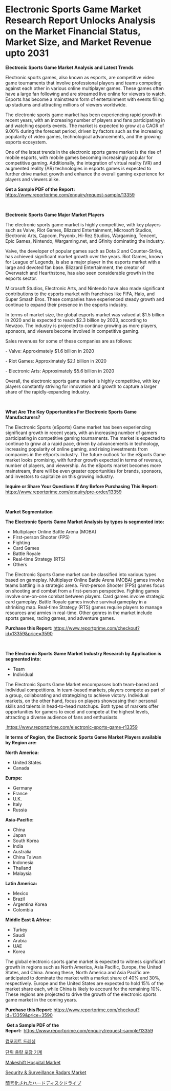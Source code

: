 <p><h1>Electronic Sports Game Market Research Report Unlocks Analysis on the Market Financial Status, Market Size, and Market Revenue upto 2031</h1></p><p><strong>Electronic Sports Game Market Analysis and Latest Trends</strong></p>
<p><p>Electronic sports games, also known as esports, are competitive video game tournaments that involve professional players and teams competing against each other in various online multiplayer games. These games often have a large fan following and are streamed live online for viewers to watch. Esports has become a mainstream form of entertainment with events filling up stadiums and attracting millions of viewers worldwide.</p><p>The electronic sports game market has been experiencing rapid growth in recent years, with an increasing number of players and fans participating in and watching esports events. The market is expected to grow at a CAGR of 9.00% during the forecast period, driven by factors such as the increasing popularity of video games, technological advancements, and the growing esports ecosystem.</p><p>One of the latest trends in the electronic sports game market is the rise of mobile esports, with mobile games becoming increasingly popular for competitive gaming. Additionally, the integration of virtual reality (VR) and augmented reality (AR) technologies in esports games is expected to further drive market growth and enhance the overall gaming experience for players and viewers alike.</p></p>
<p><strong>Get a Sample PDF of the Report:&nbsp;</strong> <a href="https://www.reportprime.com/enquiry/request-sample/13359">https://www.reportprime.com/enquiry/request-sample/13359</a></p>
<p>&nbsp;</p>
<p><strong>Electronic Sports Game Major Market Players</strong></p>
<p><p>The electronic sports game market is highly competitive, with key players such as Valve, Riot Games, Blizzard Entertainment, Microsoft Studios, Electronic Arts, Capcom, Psyonix, Hi-Rez Studios, Wargaming, Tencent, Epic Games, Nintendo, Wargaming.net, and Gfinity dominating the industry. </p><p>Valve, the developer of popular games such as Dota 2 and Counter-Strike, has achieved significant market growth over the years. Riot Games, known for League of Legends, is also a major player in the esports market with a large and devoted fan base. Blizzard Entertainment, the creator of Overwatch and Hearthstone, has also seen considerable growth in the esports sector.</p><p>Microsoft Studios, Electronic Arts, and Nintendo have also made significant contributions to the esports market with franchises like FIFA, Halo, and Super Smash Bros. These companies have experienced steady growth and continue to expand their presence in the esports industry.</p><p>In terms of market size, the global esports market was valued at $1.5 billion in 2020 and is expected to reach $2.3 billion by 2023, according to Newzoo. The industry is projected to continue growing as more players, sponsors, and viewers become involved in competitive gaming.</p><p>Sales revenues for some of these companies are as follows:</p><p>- Valve: Approximately $1.6 billion in 2020</p><p>- Riot Games: Approximately $2.1 billion in 2020</p><p>- Electronic Arts: Approximately $5.6 billion in 2020</p><p>Overall, the electronic sports game market is highly competitive, with key players constantly striving for innovation and growth to capture a larger share of the rapidly-expanding industry.</p></p>
<p>&nbsp;</p>
<p><strong>What Are The Key Opportunities For Electronic Sports Game Manufacturers?</strong></p>
<p><p>The Electronic Sports (eSports) Game market has been experiencing significant growth in recent years, with an increasing number of gamers participating in competitive gaming tournaments. The market is expected to continue to grow at a rapid pace, driven by advancements in technology, increasing popularity of online gaming, and rising investments from companies in the eSports industry. The future outlook for the eSports Game market looks promising, with further growth expected in terms of revenue, number of players, and viewership. As the eSports market becomes more mainstream, there will be even greater opportunities for brands, sponsors, and investors to capitalize on this growing industry.</p></p>
<p><strong>Inquire or Share Your Questions If Any Before Purchasing This Report:</strong> <a href="https://www.reportprime.com/enquiry/pre-order/13359">https://www.reportprime.com/enquiry/pre-order/13359</a></p>
<p>&nbsp;</p>
<p><strong>Market Segmentation</strong></p>
<p><strong>The Electronic Sports Game Market Analysis by types is segmented into:</strong></p>
<p><ul><li>Multiplayer Online Battle Arena (MOBA)</li><li>First-person Shooter (FPS)</li><li>Fighting</li><li>Card Games</li><li>Battle Royale</li><li>Real-time Strategy (RTS)</li><li>Others</li></ul></p>
<p><p>The Electronic Sports Game market can be classified into various types based on gameplay. Multiplayer Online Battle Arena (MOBA) games involve teams battling in a strategic arena. First-person Shooter (FPS) games focus on shooting and combat from a first-person perspective. Fighting games involve one-on-one combat between players. Card games involve strategic card gameplay. Battle Royale games involve survival gameplay in a shrinking map. Real-time Strategy (RTS) games require players to manage resources and armies in real-time. Other genres in the market include sports games, racing games, and adventure games.</p></p>
<p><strong>Purchase this Report:&nbsp;</strong><a href="https://www.reportprime.com/checkout?id=13359&price=3590">https://www.reportprime.com/checkout?id=13359&price=3590</a></p>
<p>&nbsp;</p>
<p><strong>The Electronic Sports Game Market Industry Research by Application is segmented into:</strong></p>
<p><ul><li>Team</li><li>Individual</li></ul></p>
<p><p>The Electronic Sports Game Market encompasses both team-based and individual competitions. In team-based markets, players compete as part of a group, collaborating and strategizing to achieve victory. Individual markets, on the other hand, focus on players showcasing their personal skills and talents in head-to-head matchups. Both types of markets offer opportunities for gamers to excel and compete at the highest levels, attracting a diverse audience of fans and enthusiasts.</p></p>
<p><a href="https://www.reportprime.com/electronic-sports-game-r13359">&nbsp;https://www.reportprime.com/electronic-sports-game-r13359</a></p>
<p><strong>In terms of Region, the Electronic Sports Game Market Players available by Region are:</strong></p>
<p>
    <p> <strong> North America: </strong>
        <ul>
            <li>United States</li>
            <li>Canada</li>
        </ul>
        </p> 
    <p> <strong> Europe: </strong>
        <ul>
            <li>Germany</li>
            <li>France</li>
            <li>U.K.</li>
            <li>Italy</li>
            <li>Russia</li>
        </ul>
        </p> 
    <p> <strong> Asia-Pacific: </strong>
        <ul>
            <li>China</li>
            <li>Japan</li>
            <li>South Korea</li>
            <li>India</li>
            <li>Australia</li>
            <li>China Taiwan</li>
            <li>Indonesia</li>
            <li>Thailand</li>
            <li>Malaysia</li>
        </ul>
        </p> 
    <p> <strong> Latin America: </strong>
        <ul>
            <li>Mexico</li>
            <li>Brazil</li>
            <li>Argentina Korea</li>
            <li>Colombia</li>
        </ul>
        </p> 
    <p> <strong> Middle East & Africa: </strong>
        <ul>
            <li>Turkey</li>
            <li>Saudi</li>
            <li>Arabia</li>
            <li>UAE</li>
            <li>Korea</li>
        </ul>
    </p>
    </p>
<p><p>The global electronic sports game market is expected to witness significant growth in regions such as North America, Asia Pacific, Europe, the United States, and China. Among these, North America and Asia Pacific are anticipated to dominate the market with a market share of 40% and 30%, respectively. Europe and the United States are expected to hold 15% of the market share each, while China is likely to account for the remaining 10%. These regions are projected to drive the growth of the electronic sports game market in the coming years.</p></p>
<p><strong>Purchase this Report: </strong><a href="https://www.reportprime.com/checkout?id=13359&price=3590">https://www.reportprime.com/checkout?id=13359&price=3590</a></p>
<p>&nbsp;<strong>Get a Sample PDF of the Report:&nbsp;&nbsp;</strong><a href="https://www.reportprime.com/enquiry/request-sample/13359">https://www.reportprime.com/enquiry/request-sample/13359</a></p>
<p><strong></strong></p>
<p><p><a href="https://medium.com/@justonblock/%EB%B3%B5%ED%95%A9-%EB%B6%95%EB%8C%80-%EC%8B%9C%EC%9E%A5-%EA%B7%9C%EB%AA%A8-%EB%B0%8F-%EC%A0%90%EC%9C%A0%EC%9C%A8-%EB%B6%84%EC%84%9D-%EC%84%B1%EC%9E%A5-%EB%8F%99%ED%96%A5-%EB%B0%8F-%EC%98%88%EC%B8%A1-2024-2031-9588e54d3a0f">컴포지트 드레싱</a></p><p><a href="https://medium.com/@crumbles67678/%EA%B8%80%EB%A1%9C%EB%B2%8C-%EC%9C%A0%EB%8B%9B-%EB%8F%84%EC%8A%A4-%ED%8C%A8%ED%82%A4%EC%A7%95-%EA%B8%B0%EA%B3%84-%EC%8B%9C%EC%9E%A5-%EB%8F%99%ED%96%A5%EC%97%90-%EB%8C%80%ED%95%9C-%EC%A0%84%EB%9E%B5%EC%A0%81%EC%9D%B8-%ED%86%B5%EC%B0%B0-2024-2031-176-%ED%8E%98%EC%9D%B4%EC%A7%80%EC%97%90-%EA%B1%B8%EC%B3%90-%EC%84%A4%EB%AA%85%EB%90%98%EC%97%88%EC%8A%B5%EB%8B%88%EB%8B%A4-40d6e5d72083">단위 용량 포장 기계</a></p><p><a href="https://github.com/sofayahoo2023/Market-Research-Report-List-5/blob/main/makeshift-hospital-market.md">Makeshift Hospital Market</a></p><p><a href="https://medium.com/@madisynreinger/security-surveillance-radars-market-analysis-report-global-insights-by-region-type-land-c3b1fe650178">Security & Surveillance Radars Market</a></p><p><a href="https://github.com/pepo3k/Market-Research-Report-List-2/blob/main/2540889102931.md">暗号化されたハードディスクドライブ</a></p></p>